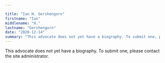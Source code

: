 ```yaml
---

title: "Ian H. Gershengorn"
firstname: "Ian"
middlename: "H."
lastname: "Gershengorn"
date: "2020-12-14"
summary: "This advocate does not yet have a biography. To submit one, please contact the site administrator."
---
```

This advocate does not yet have a biography. To submit one, please contact the site administrator.

